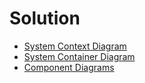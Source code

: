 # Solution
- [System Context Diagram](1.Context.md)
- [System Container Diagram](2.Container.md)
- [Component Diagrams](3.EachContainerComponents.md)